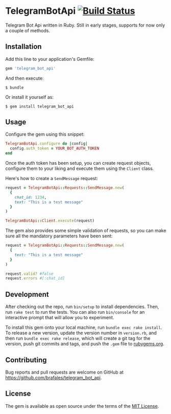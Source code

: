 # TelegramBotApi [![Build Status](https://travis-ci.org/brafales/telegram_bot_api.svg?branch=master)](http://travis-ci.org/brafales/telegram_bot_api)

Telegram Bot Api written in Ruby. Still in early stages, supports for now only a couple of methods.

## Installation

Add this line to your application's Gemfile:

```ruby
gem 'telegram_bot_api'
```

And then execute:

    $ bundle

Or install it yourself as:

    $ gem install telegram_bot_api

## Usage

Configure the gem using this snippet:

```ruby
TelegramBotApi.configure do |config|
  config.auth_token = YOUR_BOT_AUTH_TOKEN
end
```

Once the auth token has been setup, you can create request objects,
configure them to your liking and execute them using the `Client` class.

Here's how to create a `SendMessage` request:

```ruby
request = TelegramBotApi::Requests::SendMessage.new(
  {
    chat_id: 1234,
    text: "This is a test message"
  }
)

TelegramBotApi::Client.execute(request)
```

The gem also provides some simple validation of requests, so you can make sure all the mandatory parameters have been sent:

```ruby
request = TelegramBotApi::Requests::SendMessage.new(
  {
    text: "This is a test message"
  }
)

request.valid? #false
request.errors #[:chat_id]
```

## Development

After checking out the repo, run `bin/setup` to install dependencies. Then, run `rake test` to run the tests. You can also run `bin/console` for an interactive prompt that will allow you to experiment.

To install this gem onto your local machine, run `bundle exec rake install`. To release a new version, update the version number in `version.rb`, and then run `bundle exec rake release`, which will create a git tag for the version, push git commits and tags, and push the `.gem` file to [rubygems.org](https://rubygems.org).

## Contributing

Bug reports and pull requests are welcome on GitHub at https://github.com/brafales/telegram_bot_api.


## License

The gem is available as open source under the terms of the [MIT License](http://opensource.org/licenses/MIT).

